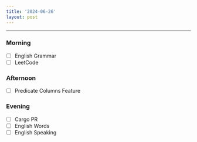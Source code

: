 ```yaml
---
title: '2024-06-26'
layout: post
---
```


---

### Morning

- [ ] English Grammar
- [ ] LeetCode

### Afternoon

- [ ] Predicate Columns Feature

### Evening

- [ ] Cargo PR
- [ ] English Words
- [ ] English Speaking
